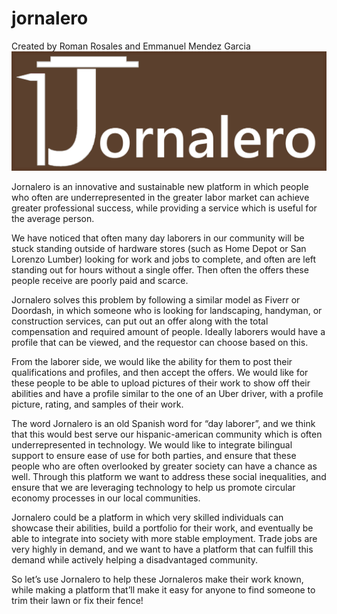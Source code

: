 # jornalero
Created by Roman Rosales and Emmanuel Mendez Garcia 
![alt text](https://github.com/Emmanuu/jornalero/blob/main/site-images/JornaleroBanner.png)

Jornalero is an innovative and sustainable new platform in which people who often are underrepresented in the greater labor market can achieve greater professional success, while providing a service which is useful for the average person.

We have noticed that often many day laborers in our community will be stuck standing outside of hardware stores (such as Home Depot or San Lorenzo Lumber) looking for work and jobs to complete, and often are left standing out for hours without a single offer. Then often the offers these people receive are poorly paid and scarce.

Jornalero solves this problem by following a similar model as Fiverr or Doordash, in which someone who is looking for landscaping, handyman, or construction services, can put out an offer along with the total compensation and required amount of people. Ideally laborers would have a profile that can be viewed, and the requestor can choose based on this.

From the laborer side, we would like the ability for them to post their qualifications and profiles, and then accept the offers. We would like for these people to be able to upload pictures of their work to show off their abilities and have a profile similar to the one of an Uber driver, with a profile picture, rating, and samples of their work.

The word Jornalero is an old Spanish word for “day laborer”, and we think that this would best serve our hispanic-american community which is often underrepresented in technology. We would like to integrate bilingual support to ensure ease of use for both parties, and ensure that these people who are often overlooked by greater society can have a chance as well. Through this platform we want to address these social inequalities, and ensure that we are leveraging technology to help us promote circular economy processes in our local communities. 

Jornalero could be a platform in which very skilled individuals can showcase their abilities, build a portfolio for their work, and eventually be able to integrate into society with more stable employment. Trade jobs are very highly in demand, and we want to have a platform that can fulfill this demand while actively helping a disadvantaged community.

So let’s use Jornalero to help these Jornaleros make their work known, while making a platform that’ll make it easy for anyone to find someone to trim their lawn or fix their fence!
